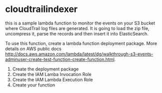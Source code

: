 # cloudtrailindexer

this is a sample lambda function to monitor the events on your S3 bucket where CloudTrail log files are generated. It is going to load the zip file, uncompress it, parse the records and then insert it into ElasticSearch.

To use this function, create a lambda function deployment package. More details on AWS public docs http://docs.aws.amazon.com/lambda/latest/dg/walkthrough-s3-events-adminuser-create-test-function-create-function.html.

1. Create the deployment package
2. Create the IAM Lamba Invocation Role
3. Create the IAM Lambda Execution Role
4. Create your function
